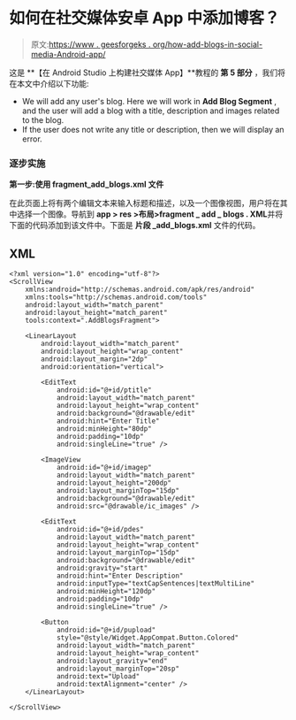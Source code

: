 # 如何在社交媒体安卓 App 中添加博客？

> 原文:[https://www . geesforgeks . org/how-add-blogs-in-social-media-Android-app/](https://www.geeksforgeeks.org/how-to-add-blogs-in-social-media-android-app/)

这是 **【在 Android Studio 上构建社交媒体 App】**教程的 **第 5 部分** ，我们将在本文中介绍以下功能:

*   We will add any user's blog. Here we will work in **Add Blog Segment** , and the user will add a blog with a title, description and images related to the blog.
*   If the user does not write any title or description, then we will display an error.

### 逐步实施

**第一步:使用 fragment_add_blogs.xml 文件**

在此页面上将有两个编辑文本来输入标题和描述，以及一个图像视图，用户将在其中选择一个图像。导航到 **app > res >布局>fragment _ add _ blogs . XML**并将下面的代码添加到该文件中。下面是 **片段 _add_blogs.xml** 文件的代码。

## XML

```
<?xml version="1.0" encoding="utf-8"?>
<ScrollView 
    xmlns:android="http://schemas.android.com/apk/res/android"
    xmlns:tools="http://schemas.android.com/tools"
    android:layout_width="match_parent"
    android:layout_height="match_parent"
    tools:context=".AddBlogsFragment">

    <LinearLayout
        android:layout_width="match_parent"
        android:layout_height="wrap_content"
        android:layout_margin="2dp"
        android:orientation="vertical">

        <EditText
            android:id="@+id/ptitle"
            android:layout_width="match_parent"
            android:layout_height="wrap_content"
            android:background="@drawable/edit"
            android:hint="Enter Title"
            android:minHeight="80dp"
            android:padding="10dp"
            android:singleLine="true" />

        <ImageView
            android:id="@+id/imagep"
            android:layout_width="match_parent"
            android:layout_height="200dp"
            android:layout_marginTop="15dp"
            android:background="@drawable/edit"
            android:src="@drawable/ic_images" />

        <EditText
            android:id="@+id/pdes"
            android:layout_width="match_parent"
            android:layout_height="wrap_content"
            android:layout_marginTop="15dp"
            android:background="@drawable/edit"
            android:gravity="start"
            android:hint="Enter Description"
            android:inputType="textCapSentences|textMultiLine"
            android:minHeight="120dp"
            android:padding="10dp"
            android:singleLine="true" />

        <Button
            android:id="@+id/pupload"
            style="@style/Widget.AppCompat.Button.Colored"
            android:layout_width="match_parent"
            android:layout_height="wrap_content"
            android:layout_gravity="end"
            android:layout_marginTop="20sp"
            android:text="Upload"
            android:textAlignment="center" />
    </LinearLayout>

</ScrollView>
```